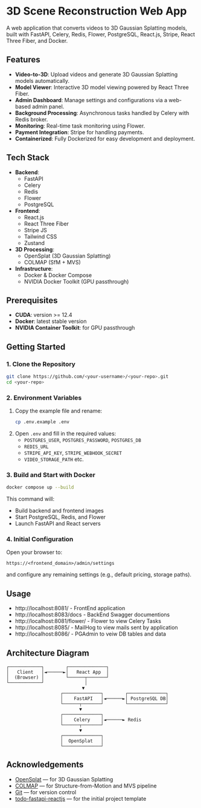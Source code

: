 # 3D Scene Reconstruction Web App

A web application that converts videos to 3D Gaussian Splatting models, built with FastAPI, Celery, Redis, Flower, PostgreSQL, React.js, Stripe, React Three Fiber, and Docker.

## Features

- **Video-to-3D**: Upload videos and generate 3D Gaussian Splatting models automatically.
- **Model Viewer**: Interactive 3D model viewing powered by React Three Fiber.
- **Admin Dashboard**: Manage settings and configurations via a web-based admin panel.
- **Background Processing**: Asynchronous tasks handled by Celery with Redis broker.
- **Monitoring**: Real-time task monitoring using Flower.
- **Payment Integration**: Stripe for handling payments.
- **Containerized**: Fully Dockerized for easy development and deployment.

## Tech Stack

- **Backend**:
  - FastAPI
  - Celery
  - Redis
  - Flower
  - PostgreSQL
- **Frontend**:
  - React.js
  - React Three Fiber
  - Stripe JS
  - Tailwind CSS
  - Zustand
- **3D Processing**:
  - OpenSplat (3D Gaussian Splatting)
  - COLMAP (SfM + MVS)
- **Infrastructure**:
  - Docker & Docker Compose
  - NVIDIA Docker Toolkit (GPU passthrough)

## Prerequisites

- **CUDA**: version >= 12.4
- **Docker**: latest stable version
- **NVIDIA Container Toolkit**: for GPU passthrough

## Getting Started

### 1. Clone the Repository

```bash
git clone https://github.com/<your-username>/<your-repo>.git
cd <your-repo>
```

### 2. Environment Variables

1. Copy the example file and rename:
   ```bash
   cp .env.example .env
   ```
2. Open `.env` and fill in the required values:
   - `POSTGRES_USER`, `POSTGRES_PASSWORD`, `POSTGRES_DB`
   - `REDIS_URL`
   - `STRIPE_API_KEY`, `STRIPE_WEBHOOK_SECRET`
   - `VIDEO_STORAGE_PATH` etc.

### 3. Build and Start with Docker

```bash
docker compose up --build
```

This command will:

- Build backend and frontend images
- Start PostgreSQL, Redis, and Flower
- Launch FastAPI and React servers

### 4. Initial Configuration

Open your browser to:

```
https://<frontend_domain>/admin/settings
```

and configure any remaining settings (e.g., default pricing, storage paths).

## Usage

- http://localhost:8081/ - FrontEnd application
- http://localhost:8083/docs - BackEnd Swagger documentions
- http://localhost:8081/flower/ - Flower to view Celery Tasks
- http://localhost:8085/ - MailHog to view mails sent by application
- http://localhost:8086/ - PGAdmin to veiw DB tables and data

## Architecture Diagram

```
┌────────────┐        ┌──────────────┐
│   Client   │◄──────►│   React App  │
│  (Browser) │        └──────┬───────┘  
└────────────┘               │    
                            ▼                      
                    ┌──────────────┐        ┌──────────────┐
                    │    FastAPI   │◄──────►│ PostgreSQL DB│
                    └──────┬───────┘        └──────────────┘
                           ▼
                    ┌──────────────┐
                    │    Celery    │◄──────► Redis
                    └──────┬───────┘
                           ▼
                    ┌──────────────┐
                    │  OpenSplat   │
                    └──────────────┘
```


## Acknowledgements

- [OpenSplat](https://github.com/pierotofy/opensplat) — for 3D Gaussian Splatting
- [COLMAP](https://colmap.github.io/) — for Structure-from-Motion and MVS pipeline
- [Git](https://git-scm.com/) — for version control
- [todo-fastapi-reactjs](https://gitlab.com/FedorGN/todo-fastapi-reactjs) — for the initial project template

